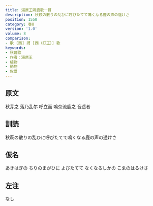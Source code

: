 ```yaml
---
title: 湯原王鳴鹿歌一首
description: 秋萩の散りの乱ひに呼びたてて鳴くなる鹿の声の遥けさ
position: 1550
category: 巻8
version: '1.0'
volume: 8
comparison:
- 歌 [西] 謌 [西（訂正）] 歌
keywords:
- 秋雑歌
- 作者：湯原王
- 植物
- 動物
- 叙景
---
```


## 原文

秋芽之 落乃乱尓 呼立而 鳴奈流鹿之 音遥者

## 訓読

秋萩の散りの乱ひに呼びたてて鳴くなる鹿の声の遥けさ

## 仮名

あきはぎの ちりのまがひに よびたてて なくなるしかの こゑのはるけさ

## 左注

なし
